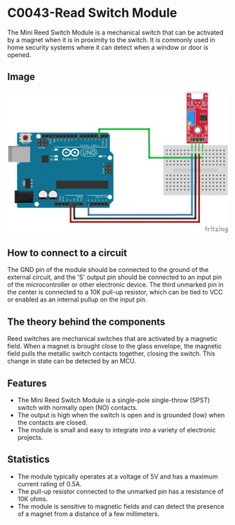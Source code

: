 # C0043-Read Switch Module

The Mini Reed Switch Module is a mechanical switch that can be activated by a magnet when it is in proximity to the switch. It is commonly used in home security systems where it can detect when a window or door is opened.

## Image

![IMG](IMG/IMG.png)

## How to connect to a circuit

The GND pin of the module should be connected to the ground of the external circuit, and the 'S' output pin should be connected to an input pin of the microcontroller or other electronic device. The third unmarked pin in the center is connected to a 10K pull-up resistor, which can be tied to VCC or enabled as an internal pullup on the input pin.

## The theory behind the components

Reed switches are mechanical switches that are activated by a magnetic field. When a magnet is brought close to the glass envelope, the magnetic field pulls the metallic switch contacts together, closing the switch. This change in state can be detected by an MCU.

## Features

- The Mini Reed Switch Module is a single-pole single-throw (SPST) switch with normally open (NO) contacts. 
- The output is high when the switch is open and is grounded (low) when the contacts are closed. 
- The module is small and easy to integrate into a variety of electronic projects.

## Statistics

- The module typically operates at a voltage of 5V and has a maximum current rating of 0.5A. 
- The pull-up resistor connected to the unmarked pin has a resistance of 10K ohms. 
- The module is sensitive to magnetic fields and can detect the presence of a magnet from a distance of a few millimeters.
